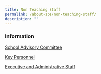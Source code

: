 ```yaml
---
title: Non Teaching Staff
permalink: /about-zps/non-teaching-staff/
description: ""
---
```

### **Information**
[School Advisory Committee](https://cms.isomer.gov.sg/sites/moe-zhonghuapri/folders/list-of-non-teaching-staff/editPage/School%20Advisory%20Committee.md)

[Key Personnel](https://cms.isomer.gov.sg/sites/moe-zhonghuapri/folders/list-of-non-teaching-staff/editPage/Key%20Personnel.md)

[Executive and Administrative Staff](https://cms.isomer.gov.sg/sites/moe-zhonghuapri/folders/list-of-non-teaching-staff/editPage/Executive%20and%20Administrative%20Staff.md)